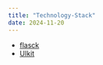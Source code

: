 ```yaml
---
title: "Technology-Stack"
date: 2024-11-20
---
```


- [flasck](https://flask.palletsprojects.com/en/stable/deploying/)
- [UIkit](https://getuikit.com/)
